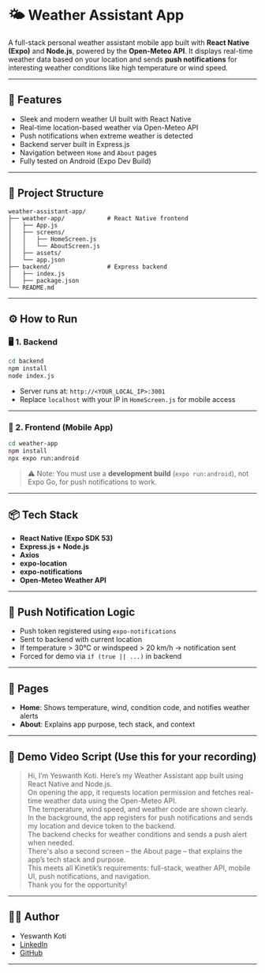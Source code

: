 
# 🌤️ Weather Assistant App

A full-stack personal weather assistant mobile app built with **React Native (Expo)** and **Node.js**, powered by the **Open-Meteo API**. It displays real-time weather data based on your location and sends **push notifications** for interesting weather conditions like high temperature or wind speed.

---

## 📱 Features

- Sleek and modern weather UI built with React Native
- Real-time location-based weather via Open-Meteo API
- Push notifications when extreme weather is detected
- Backend server built in Express.js
- Navigation between `Home` and `About` pages
- Fully tested on Android (Expo Dev Build)

---

## 📁 Project Structure

```
weather-assistant-app/
├── weather-app/            # React Native frontend
│   ├── App.js
│   ├── screens/
│   │   ├── HomeScreen.js
│   │   └── AboutScreen.js
│   ├── assets/
│   └── app.json
├── backend/                # Express backend
│   ├── index.js
│   ├── package.json
└── README.md
```

---

## ⚙️ How to Run

### 🖥️ 1. Backend

```bash
cd backend
npm install
node index.js
```

- Server runs at: `http://<YOUR_LOCAL_IP>:3001`
- Replace `localhost` with your IP in `HomeScreen.js` for mobile access

---

### 📱 2. Frontend (Mobile App)

```bash
cd weather-app
npm install
npx expo run:android
```

> ⚠️ Note: You must use a **development build** (`expo run:android`), not Expo Go, for push notifications to work.

---

## 📦 Tech Stack

- **React Native (Expo SDK 53)**
- **Express.js + Node.js**
- **Axios**
- **expo-location**
- **expo-notifications**
- **Open-Meteo Weather API**

---

## 🔔 Push Notification Logic

- Push token registered using `expo-notifications`
- Sent to backend with current location
- If temperature > 30°C or windspeed > 20 km/h → notification sent
- Forced for demo via `if (true || ...)` in backend

---

## 📄 Pages

- **Home**: Shows temperature, wind, condition code, and notifies weather alerts
- **About**: Explains app purpose, tech stack, and context

---

## 🎥 Demo Video Script (Use this for your recording)

> Hi, I’m Yeswanth Koti. Here’s my Weather Assistant app built using React Native and Node.js.  
> On opening the app, it requests location permission and fetches real-time weather data using the Open-Meteo API.  
> The temperature, wind speed, and weather code are shown clearly.  
> In the background, the app registers for push notifications and sends my location and device token to the backend.  
> The backend checks for weather conditions and sends a push alert when needed.  
> There's also a second screen – the About page – that explains the app’s tech stack and purpose.  
> This meets all Kinetik’s requirements: full-stack, weather API, mobile UI, push notifications, and navigation.  
> Thank you for the opportunity!

---

## 👨‍💻 Author

- Yeswanth Koti  
- [LinkedIn](https://linkedin.com/in/yeswanthkoti)  
- [GitHub](https://github.com/yeswanthkoti)

---

